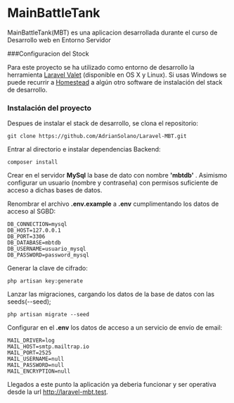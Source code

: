 # MainBattleTank

MainBattleTank(MBT) es una aplicacion desarrollada durante el curso de Desarrollo web en Entorno Servidor



###Configuracion del Stock

Para este proyecto se ha utilizado como entorno de desarrollo la herramienta [Laravel Valet](https://laravel.com/docs/5.8/valet) (disponible en OS X y Linux). Si usas Windows se puede recurrir a [Homestead](https://laravel.com/docs/5.8/homestead) a algún otro software de instalación del stack de desarrollo.



### Instalación del proyecto

Despues de instalar el stack de desarrollo, se clona el repositorio:

```
git clone https://github.com/AdrianSolano/Laravel-MBT.git
```

Entrar al directorio e instalar dependencias Backend:

```
composer install
```

Crear en el servidor **MySql** la base de dato con nombre **'mbtdb'** . Asimismo configurar un usuario (nombre y contraseña) con permisos suficiente de acceso a dichas bases de datos.

Renombrar el archivo **.env.example** a **.env** cumplimentando los datos de acceso al SGBD:

```
DB_CONNECTION=mysql
DB_HOST=127.0.0.1
DB_PORT=3306
DB_DATABASE=mbtdb
DB_USERNAME=usuario_mysql
DB_PASSWORD=password_mysql
```

Generar la clave de cifrado:

```
php artisan key:generate
```

Lanzar las migraciones, cargando los datos de la base de datos con las seeds(--seed);

```
php artisan migrate --seed
```

Configurar en el **.env** los datos de acceso a un servicio de envío de email:

```
MAIL_DRIVER=log
MAIL_HOST=smtp.mailtrap.io
MAIL_PORT=2525
MAIL_USERNAME=null
MAIL_PASSWORD=null
MAIL_ENCRYPTION=null
```

Llegados a este punto la aplicación ya deberia funcionar y ser operativa desde la url <http://laravel-mbt.test>.
